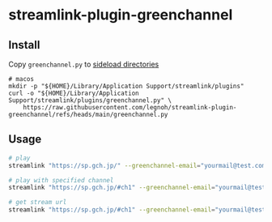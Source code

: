 # streamlink-plugin-greenchannel

## Install

Copy `greenchannel.py` to [sideload directories](https://streamlink.github.io/cli/plugin-sideloading.html)

```
# macos
mkdir -p "${HOME}/Library/Application Support/streamlink/plugins"
curl -o "${HOME}/Library/Application Support/streamlink/plugins/greenchannel.py" \
    https://raw.githubusercontent.com/legnoh/streamlink-plugin-greenchannel/refs/heads/main/greenchannel.py
```

## Usage

```sh
# play
streamlink "https://sp.gch.jp/" --greenchannel-email="yourmail@test.com" --greenchannel-password="XXX..." best

# play with specified channel
streamlink "https://sp.gch.jp/#ch1" --greenchannel-email="yourmail@test.com" --greenchannel-password="XXX..." best

# get stream url
streamlink "https://sp.gch.jp/#ch1" --greenchannel-email="yourmail@test.com" --greenchannel-password="XXX..." best --stream-url
```
